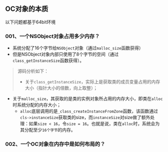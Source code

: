 ## OC对象的本质

以下问题都基于64bit环境

### 001、一个NSObject对象占用多少内存？

* 系统分配了16个字节给`NSObject`对象（通过`malloc_size`函数获得）
* 但是NSObject对象内部只使用了8个字节的空间（通过`class_getInstanceSize`函数获得）。

> 源码分析如下：  
> 
> * 关于`class_getInstanceSize`，实际上是获取类的成员变量占用的内存大小（指针大小的倍数，向上取整）；
* 关于`malloc_size`，其获取的是类的实例对象所占用的内存大小，即类在`alloc`时系统分配的内存大小；
	* `alloc`底层调用的是`_class_createInstanceFromZone`函数，该函数通过`cls->instanceSize`获取类的size，而`instanceSize`对size做了额外处理：如果`size < 16`，令`size = 16`。也就是说，类在`alloc`时，系统会为其分配至少`16个字节`的内存。

### 002、一个OC对象在内存中是如何布局的？

